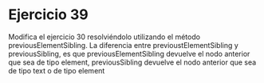 # Ejercicio 39

Modifica el ejercicio 30 resolviéndolo utilizando el método previousElementSibling. 
La diferencia entre previoustElementSibling y previousSibling, es que previousElementSibling devuelve el nodo anterior que sea de tipo element, previousSibling devuelve el nodo anterior que sea de tipo text o de tipo element